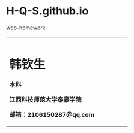 # H-Q-S.github.io
web-homework
<table border="0">
  <tr>
    <td width="75%">
      <h1>韩钦生</h1>
      <p><b>本科</b></p >
      <p><b>江西科技师范大学泰豪学院</b></p >
      <p><b>邮箱：2106150287@qq.com</b></p >
 </tr>
</table>
